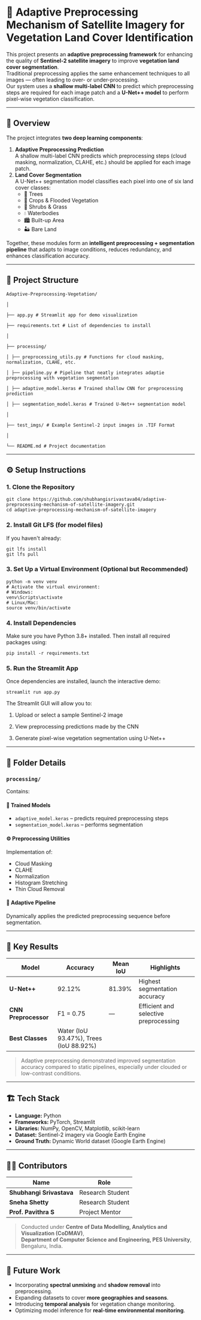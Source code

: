 # 🌿 Adaptive Preprocessing Mechanism of Satellite Imagery for Vegetation Land Cover Identification

This project presents an **adaptive preprocessing framework** for enhancing the quality of **Sentinel-2 satellite imagery** to improve **vegetation land cover segmentation**.  
Traditional preprocessing applies the same enhancement techniques to all images — often leading to over- or under-processing.  
Our system uses a **shallow multi-label CNN** to predict which preprocessing steps are required for each image patch and a **U-Net++ model** to perform pixel-wise vegetation classification.

---

## 🧠 Overview

The project integrates **two deep learning components**:
1. **Adaptive Preprocessing Prediction**  
   A shallow multi-label CNN predicts which preprocessing steps (cloud masking, normalization, CLAHE, etc.) should be applied for each image patch.
2. **Land Cover Segmentation**  
   A U-Net++ segmentation model classifies each pixel into one of six land cover classes:
   - 🌳 Trees  
   - 🌾 Crops & Flooded Vegetation  
   - 🌿 Shrubs & Grass  
   - 💧 Waterbodies  
   - 🏙 Built-up Area  
   - 🏜 Bare Land

Together, these modules form an **intelligent preprocessing + segmentation pipeline** that adapts to image conditions, reduces redundancy, and enhances classification accuracy.

---

## 🧩 Project Structure
```
Adaptive-Preprocessing-Vegetation/

│

├── app.py # Streamlit app for demo visualization

├── requirements.txt # List of dependencies to install

│

├── processing/

│ ├── preprocessing_utils.py # Functions for cloud masking, normalization, CLAHE, etc.

│ ├── pipeline.py # Pipeline that neatly integrates adaptie preprocessing with vegetation segmentation

│ ├── adaptive_model.keras # Trained shallow CNN for preprocessing prediction

│ ├── segmentation_model.keras # Trained U-Net++ segmentation model

│

├── test_imgs/ # Example Sentinel-2 input images in .TIF Format

│

└── README.md # Project documentation
```

---

## ⚙️ Setup Instructions

### 1. Clone the Repository
```
git clone https://github.com/shubhangisrivastava04/adaptive-preprocessing-mechanism-of-satellite-imagery.git
cd adaptive-preprocessing-mechanism-of-satellite-imagery
```

### 2. Install Git LFS (for model files)
If you haven't already:
```
git lfs install
git lfs pull
```

### 3. Set Up a Virtual Environment (Optional but Recommended)
```
python -m venv venv
# Activate the virtual environment:
# Windows:
venv\Scripts\activate
# Linux/Mac:
source venv/bin/activate
```

### 4. Install Dependencies
Make sure you have Python 3.8+ installed.
Then install all required packages using:
```
pip install -r requirements.txt
```

### 5. Run the Streamlit App
Once dependencies are installed, launch the interactive demo:
```
streamlit run app.py
```

The Streamlit GUI will allow you to:

1. Upload or select a sample Sentinel-2 image

2. View preprocessing predictions made by the CNN

3. Generate pixel-wise vegetation segmentation using U-Net++

---

## 📁 Folder Details

### `processing/`
Contains:

#### 🧠 Trained Models
- `adaptive_model.keras` – predicts required preprocessing steps  
- `segmentation_model.keras` – performs segmentation  

#### ⚙️ Preprocessing Utilities
Implementation of:
- Cloud Masking  
- CLAHE  
- Normalization  
- Histogram Stretching  
- Thin Cloud Removal  

#### 🔄 Adaptive Pipeline
Dynamically applies the predicted preprocessing sequence before segmentation.

---

## 🧪 Key Results

| Model | Accuracy | Mean IoU | Highlights |
|--------|-----------|----------|-------------|
| **U-Net++** | 92.12% | 81.39% | Highest segmentation accuracy |
| **CNN Preprocessor** | F1 = 0.75 | — | Efficient and selective preprocessing |
| **Best Classes** | Water (IoU 93.47%), Trees (IoU 88.92%) |  |  |

> Adaptive preprocessing demonstrated improved segmentation accuracy compared to static pipelines, especially under clouded or low-contrast conditions.

---

## 🏗️ Tech Stack

- **Language:** Python  
- **Frameworks:** PyTorch, Streamlit  
- **Libraries:** NumPy, OpenCV, Matplotlib, scikit-learn  
- **Dataset:** Sentinel-2 imagery via Google Earth Engine  
- **Ground Truth:** Dynamic World dataset (Google Earth Engine)

---

## 👩‍💻 Contributors

| Name | Role |
|------|------|
| **Shubhangi Srivastava** | Research Student |
| **Sneha Shetty** | Research Student |
| **Prof. Pavithra S** | Project Mentor |

> Conducted under **Centre of Data Modelling, Analytics and Visualization (CoDMAV)**,  
> **Department of Computer Science and Engineering, PES University**, Bengaluru, India.

---

## 🚀 Future Work

- Incorporating **spectral unmixing** and **shadow removal** into preprocessing.  
- Expanding datasets to cover **more geographies and seasons**.  
- Introducing **temporal analysis** for vegetation change monitoring.  
- Optimizing model inference for **real-time environmental monitoring**.
